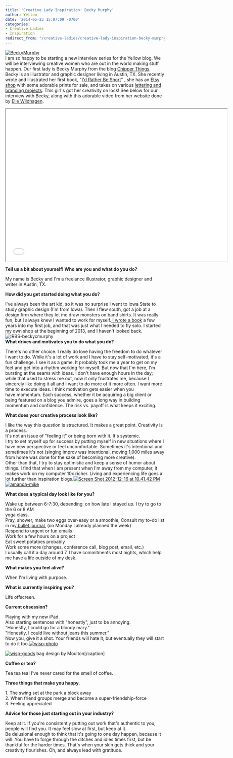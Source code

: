 ```yaml
---
title: 'Creative Lady Inspiration: Becky Murphy'
author: Yellow
date: '2014-05-23 15:07:09 -0700'
categories:
- Creative Ladies
- Inspiration
redirect_from: "/creative-ladies/creative-lady-inspiration-becky-murphy/"
---
```


[![BeckyMurphy](https://yellow-blog-images.imgix.net/2014/05/BeckyMurphy.jpg)](https://yellow-blog-images.imgix.net/2014/05/BeckyMurphy.jpg)  
I am so happy to be starting a new interview series for the Yellow blog. We will be interviewing creative women who are out in the world making stuff happen. Our first lady is Becky Murphy from the blog [Chipper Things](http://chipperthings.com/). Becky is an illustrator and graphic designer living in Austin, TX. She recently wrote and illustrated her first book, "[I'd Rather Be Short](http://chipperthings.com/idratherbeshort/)" , she has an [Etsy shop](https://www.etsy.com/shop/chipperthings) with some adorable prints for sale, and takes on various [lettering and branding projects](http://beckycmurphy.com/). This girl's got her creativity on lock! See below for our interview with Becky, along with this adorable video from her website done by [Elle Wildhagen](http://ellenwildhagen.com/).

<iframe src="//player.vimeo.com/video/90178334" height="481" width="700" allowfullscreen=""></iframe>

**Tell us a bit about yourself! Who are you and what do you do?**

My name is Becky and I'm a freelance illustrator, graphic designer and writer in Austin, TX.

**How did you get started doing what you do?**

I've always been the art kid, so it was no surprise I went to Iowa State to study graphic design (I'm from Iowa). Then I flew south, got a job at a design firm where they let me draw monsters on band shirts. It was really fun, but I always knew I wanted to work for myself.[ I wrote a book](http://chipperthings.com/idratherbeshort/) a few years into my first job, and that was just what I needed to fly solo. I started my own shop at the beginning of 2013, and I haven't looked back.  
![IRBS-beckycmurphy](https://yellow-blog-images.imgix.net/2014/05/IRBS-beckycmurphy.jpg)  
**What drives and motivates you to do what you do?**

There's no other choice. I really do love having the freedom to do whatever I want to do. While it's a lot of work and I have to stay self-motivated, it's a fun challenge. I see it as a game. It probably took me a year to get on my feet and get into a rhythm working for myself. But now that I'm here, I'm bursting at the seams with ideas. I don't have enough hours in the day; while that used to stress me out, now it only frustrates me, because I sincerely like doing it all and I want to do more of it more often. I want more time to execute ideas. I think motivation gets easier when you have momentum. Each success, whether it be acquiring a big client or being featured on a blog you admire, goes a long way in building momentum and confidence. The risk vs. payoff is what keeps it exciting.

**What does your creative process look like?**

I like the way this question is structured. It makes a great point. Creativity is a process.  
It's not an issue of "feeling it" or being born with it. It's systemic.  
I try to set myself up for success by putting myself in new situations where I have new perspective or feel uncomfortable. Sometimes it's intentional and sometimes it's not (singing improv was intentional, moving 1,000 miles away from home was done for the sake of becoming more creative).  
Other than that, I try to stay optimistic and keep a sense of humor about things. I find that when I am present when I'm away from my computer, it makes work on my computer 10x richer. Living and experiencing life goes a lot further than inspiration blogs.[![Screen Shot 2012-12-16 at 10.41.42 PM](https://yellow-blog-images.imgix.net/2014/05/Screen-Shot-2012-12-16-at-10.41.42-PM.png)](https://yellow-blog-images.imgix.net/2014/05/Screen-Shot-2012-12-16-at-10.41.42-PM.png)[![amanda-mike](https://yellow-blog-images.imgix.net/2014/05/amanda-mike.png)](https://yellow-blog-images.imgix.net/2014/05/amanda-mike.png)

**What does a typical day look like for you?**

Wake up between 6-7:30, depending  on how late I stayed up. I try to go to the 6 or 8 AM  
yoga class.  
Pray, shower, make two eggs over-easy or a smoothie, Consult my to-do list in my[ bullet journal ](http://chipperthings.com/2014/02/06/the-bullet-journal/) (on Monday I already planned the week)  
Respond to urgent or fun emails  
Work for a few hours on a project  
Eat sweet potatoes probably  
Work some more (changes, conference call, blog post, email, etc.)  
I usually call it a day around 7\. I have commitments most nights, which help me have a life outside of my desk.

**What makes you feel alive?**

When I'm living with purpose.

**What is currently inspiring you?**

Life offscreen.

**Current obsession?**

Playing with my new iPad.  
Also starting sentences with "honestly", just to be annoying.  
"Honestly, I could go for a bloody mary."  
"Honestly, I could live without jeans this summer."  
Now you, give it a shot. Your friends will hate it, but eventually they will start to do it too.[![wisp-photo](https://yellow-blog-images.imgix.net/2014/05/wisp-photo.jpg)](https://yellow-blog-images.imgix.net/2014/05/wisp-photo.jpg)

[![wisp-goods](https://yellow-blog-images.imgix.net/2014/05/wisp-goods.jpg)](https://yellow-blog-images.imgix.net/2014/05/wisp-goods.jpg) bag design by Moulton[/caption]

**Coffee or tea?**

Tea tea tea! I've never cared for the smell of coffee.

**Three things that make you happy.**

1\. The swing set at the park a block away  
2\. When friend groups merge and become a super-friendship-force  
3\. Feeling appreciated

**Advice for those just starting out in your industry?**

Keep at it. If you're consistently putting out work that's authentic to you, people will find you. It may feel slow at first, but keep at it. Be delusional enough to think that it's going to one day happen, because it will. You have to forge through the ditches and idles times first, but be thankful for the harder times. That's when your skin gets thick and your creativity flourishes. Oh, and always lead with gratitude.
